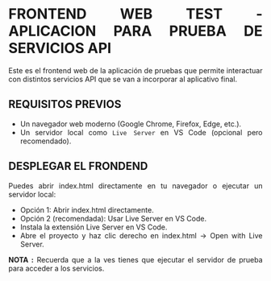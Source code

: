 <div style="text-align: justify;">

# FRONTEND WEB TEST - APLICACION PARA PRUEBA DE SERVICIOS API

</div>

<div style="text-align: justify;">

Este es el frontend web de la aplicación de pruebas que permite interactuar con distintos servicios API que se van a incorporar al aplicativo final.

</div>

## REQUISITOS PREVIOS

<div style="text-align: justify;">

- Un navegador web moderno (Google Chrome, Firefox, Edge, etc.).
- Un servidor local como `Live Server` en VS Code (opcional pero recomendado).

</div>

## DESPLEGAR EL FRONDEND

<div style="text-align: justify;">

Puedes abrir index.html directamente en tu navegador o ejecutar un servidor local:

</div>

<div style="text-align: justify;">

- Opción 1: Abrir index.html directamente.
- Opción 2 (recomendada): Usar Live Server en VS Code.
- Instala la extensión Live Server en VS Code.
- Abre el proyecto y haz clic derecho en index.html → Open with Live Server.

</div>

<div style="text-align: justify;">

**NOTA :** Recuerda que a la ves tienes que ejecutar el servidor de prueba para acceder a los servicios.

</div>
